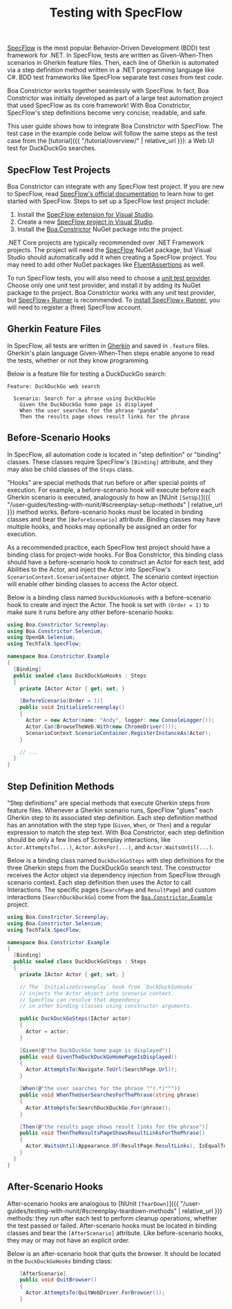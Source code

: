 ﻿---
title: Testing with SpecFlow
layout: single
permalink: /user-guides/testing-with-specflow/
sidebar:
  nav: "user-guides"
toc: true
---

[SpecFlow](https://specflow.org/) is the most popular Behavior-Driven Development (BDD) test framework for .NET.
In SpecFlow, tests are written as Given-When-Then scenarios in Gherkin feature files.
Then, each line of Gherkin is automated via a step definition method written in a .NET programming language like C#.
BDD test frameworks like SpecFlow separate test *cases* from test *code*.

Boa Constrictor works together seamlessly with SpecFlow.
In fact, Boa Constrictor was initially developed as part of a large test automation project that used SpecFlow as its core framework!
With Boa Constrictor, SpecFlow's step definitions become very concise, readable, and safe.

This user guide shows how to integrate Boa Constrictor with SpecFlow.
The test case in the example code below will follow the same steps
as the test case from the [tutorial]({{ "/tutorial/overview/" | relative_url }}):
a Web UI test for DuckDuckGo searches.


## SpecFlow Test Projects

Boa Constrictor can integrate with any SpecFlow test project.
If you are new to SpecFlow, read [SpecFlow's official documentation](https://docs.specflow.org/projects/specflow/en/latest/)
to learn how to get started with SpecFlow.
Steps to set up a SpecFlow test project include:

1. Install the [SpecFlow extension for Visual Studio](https://docs.specflow.org/projects/specflow/en/latest/visualstudio/visual-studio-installation.html).
2. Create a new [SpecFlow project in Visual Studio](https://docs.specflow.org/projects/specflow/en/latest/Installation/Project-and-Item-Templates.html).
3. Install the [Boa.Constrictor](https://www.nuget.org/packages/Boa.Constrictor/) NuGet package into the project.

.NET Core projects are typically recommended over .NET Framework projects.
The project will need the [SpecFlow](https://www.nuget.org/packages/SpecFlow/) NuGet package,
but Visual Studio should automatically add it when creating a SpecFlow project.
You may need to add other NuGet packages like
[FluentAssertions](https://www.nuget.org/packages/FluentAssertions/) as well.

To run SpecFlow tests, you will also need to choose a
[unit test provider](https://docs.specflow.org/projects/specflow/en/latest/Installation/Unit-Test-Providers.html).
Choose only one unit test provider, and install it by adding its NuGet package to the project.
Boa Constrictor works with any unit test provider,
but [SpecFlow+ Runner](https://docs.specflow.org/projects/specflow-runner/en/latest/) is recommended.
To [install SpecFlow+ Runner](https://docs.specflow.org/projects/specflow-runner/en/latest/Installation/Installation.html),
you will need to register a (free) SpecFlow account.


## Gherkin Feature Files

In SpecFlow, all tests are written in [Gherkin](https://docs.specflow.org/projects/specflow/en/latest/Gherkin/Gherkin-Reference.html)
and saved in `.feature` files.
Gherkin's plain language Given-When-Then steps enable anyone to read the tests,
whether or not they know programming.

Below is a feature file for testing a DuckDuckGo search:

```gherkin
Feature: DuckDuckGo web search

  Scenario: Search for a phrase using DuckDuckGo
    Given the DuckDuckGo home page is displayed
    When the user searches for the phrase "panda"
    Then the results page shows result links for the phrase
```


## Before-Scenario Hooks

In SpecFlow, all automation code is located in "step definition" or "binding" classes.
These classes require SpecFlow's `[Binding]` attribute, and they may also be child classes of the `Steps` class.

"Hooks" are special methods that run before or after special points of execution.
For example, a before-scenario hook will execute before each Gherkin scenario is executed,
analogously to how an [NUnit `[SetUp]`]({{ "/user-guides/testing-with-nunit/#screenplay-setup-methods" | relative_url }}) method works.
Before-scenario hooks must be located in binding classes and bear the `[BeforeScenario]` attribute.
Binding classes may have multiple hooks, and hooks may optionally be assigned an order for execution.

As a recommended practice, each SpecFlow test project should have a binding class for project-wide hooks.
For Boa Constrictor, this binding class should have a before-scenario hook to
construct an Actor for each test,
add Abilities to the Actor,
and inject the Actor into SpecFlow's `ScenarioContext.ScenarioContainer` object.
The scenario context injection will enable other binding classes to access the Actor object.

Below is a binding class named `DuckDuckGoHooks`
with a before-scenario hook to create and inject the Actor.
The hook is set with `(Order = 1)` to make sure it runs before any other before-scenario hooks:

```csharp
using Boa.Constrictor.Screenplay;
using Boa.Constrictor.Selenium;
using OpenQA.Selenium;
using TechTalk.SpecFlow;

namespace Boa.Constrictor.Example
{
  [Binding]
  public sealed class DuckDuckGoHooks : Steps
  {
    private IActor Actor { get; set; }

    [BeforeScenario(Order = 1)]
    public void InitializeScreenplay()
    {
      Actor = new Actor(name: "Andy", logger: new ConsoleLogger());
      Actor.Can(BrowseTheWeb.With(new ChromeDriver()));
      ScenarioContext.ScenarioContainer.RegisterInstanceAs(Actor);
    }

    // ...
  }
}
```


## Step Definition Methods

"Step definitions" are special methods that execute Gherkin steps from feature files.
Whenever a Gherkin scenario runs, SpecFlow "glues" each Gherkin step to its associated step definition.
Each step definition method has an annotation with the step type (`Given`, `When`, or `Then`)
and a regular expression to match the step text.
With Boa Constrictor, each step definition should be only a few lines of Screenplay interactions, like
`Actor.AttemptsTo(...)`, `Actor.AsksFor(...)`, and `Actor.WaitsUntil(...)`.

Below is a binding class named `DuckDuckGoSteps`
with step definitions for the three Gherkin steps from the DuckDuckGo search test.
The constructor receives the Actor object via dependency injection from SpecFlow through scenario context.
Each step definition then uses the Actor to call Interactions.
The specific pages (`SearchPage` and `ResultPage`) and custom interactions (`SearchDuckDuckGo`)
come from the [`Boa.Constrictor.Example`](https://github.com/q2ebanking/boa-constrictor/tree/main/Boa.Constrictor.Example) project.

```csharp
using Boa.Constrictor.Screenplay;
using Boa.Constrictor.Selenium;
using TechTalk.SpecFlow;

namespace Boa.Constrictor.Example
{
  [Binding]
  public sealed class DuckDuckGoSteps : Steps
  {
    private IActor Actor { get; set; }

    // The `InitializeScreenplay` hook from `DuckDuckGoHooks`
    // injects the Actor object into scenario context.
    // SpecFlow can resolve that dependency
    // in other binding classes using constructor arguments.

    public DuckDuckGoSteps(IActor actor)
    {
      Actor = actor;
    }

    [Given(@"the DuckDuckGo home page is displayed")]
    public void GivenTheDuckDuckGoHomePageIsDisplayed()
    {
      Actor.AttemptsTo(Navigate.ToUrl(SearchPage.Url));
    }

    [When(@"the user searches for the phrase ""(.*)""")]
    public void WhenTheUserSearchesForThePhrase(string phrase)
    {
      Actor.AttemptsTo(SearchDuckDuckGo.For(phrase));
    }

    [Then(@"the results page shows result links for the phrase")]
    public void ThenTheResultsPageShowsResultLinksForThePhrase()
    {
      Actor.WaitsUntil(Appearance.Of(ResultPage.ResultLinks), IsEqualTo.True());
    }
  }
}
```


## After-Scenario Hooks

After-scenario hooks are analogous to 
[NUnit `[TearDown]`]({{ "/user-guides/testing-with-nunit/#screenplay-teardown-methods" | relative_url }}) methods:
they run after each test to perform cleanup operations, whether the test passed or failed.
After-scenario hooks must be located in binding classes and bear the `[AfterScenario]` attribute.
Like before-scenario hooks, they may or may not have an explicit order.

Below is an after-scenario hook that quits the browser.
It should be located in the `DuckDuckGoHooks` binding class:

```csharp
    [AfterScenario]
    public void QuitBrowser()
    {
      Actor.AttemptsTo(QuitWebDriver.ForBrowser());
    }
```
